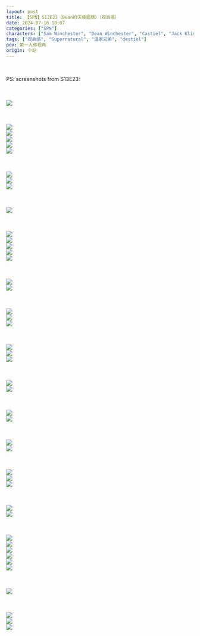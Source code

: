 ```yaml
---
layout: post
title: 【SPN】S13E23（Dean的天使翅膀）（观后感）
date: 2024-07-16 18:07
categories: ["SPN"]
characters: ["Sam Winchester", "Dean Winchester", "Castiel", "Jack Kline"]
tags: ["观后感", "Supernatural", "温家兄弟", "destiel"]
pov: 第一人称视角
origin: 个站
---
```


<br>

PS: screenshots from S13E23:

<br><br>
![](/assets/images/SPN/S13/2024-07-16-SPN-1323-1.jpg)
<br>

<br><br>
![](/assets/images/SPN/S13/2024-07-16-SPN-1323-2.jpg)
<br>
![](/assets/images/SPN/S13/2024-07-16-SPN-1323-3.jpg)
<br>
![](/assets/images/SPN/S13/2024-07-16-SPN-1323-4.jpg)
<br>
![](/assets/images/SPN/S13/2024-07-16-SPN-1323-5.jpg)
<br>
![](/assets/images/SPN/S13/2024-07-16-SPN-1323-6.jpg)
<br>

<br><br>
![](/assets/images/SPN/S13/2024-07-16-SPN-1323-7.jpg)
<br>
![](/assets/images/SPN/S13/2024-07-16-SPN-1323-8.jpg)
<br>
![](/assets/images/SPN/S13/2024-07-16-SPN-1323-9.jpg)
<br>

<br><br>
![](/assets/images/SPN/S13/2024-07-16-SPN-1323-10.jpg)
<br>

<br><br>
![](/assets/images/SPN/S13/2024-07-16-SPN-1323-11.jpg)
<br>
![](/assets/images/SPN/S13/2024-07-16-SPN-1323-12.jpg)
<br>
![](/assets/images/SPN/S13/2024-07-16-SPN-1323-13.jpg)
<br>
![](/assets/images/SPN/S13/2024-07-16-SPN-1323-14.jpg)
<br>
![](/assets/images/SPN/S13/2024-07-16-SPN-1323-15.jpg)
<br>

<br><br>
![](/assets/images/SPN/S13/2024-07-16-SPN-1323-16.jpg)
<br>
![](/assets/images/SPN/S13/2024-07-16-SPN-1323-17.jpg)
<br>

<br><br>
![](/assets/images/SPN/S13/2024-07-16-SPN-1323-18.jpg)
<br>
![](/assets/images/SPN/S13/2024-07-16-SPN-1323-19.jpg)
<br>
![](/assets/images/SPN/S13/2024-07-16-SPN-1323-20.jpg)
<br>

<br><br>
![](/assets/images/SPN/S13/2024-07-16-SPN-1323-21.jpg)
<br>
![](/assets/images/SPN/S13/2024-07-16-SPN-1323-22.jpg)
<br>
![](/assets/images/SPN/S13/2024-07-16-SPN-1323-23.jpg)
<br>

<br><br>
![](/assets/images/SPN/S13/2024-07-16-SPN-1323-24.jpg)
<br>
![](/assets/images/SPN/S13/2024-07-16-SPN-1323-25.jpg)
<br>

<br><br>
![](/assets/images/SPN/S13/2024-07-16-SPN-1323-26.jpg)
<br>
![](/assets/images/SPN/S13/2024-07-16-SPN-1323-27.jpg)
<br>

<br><br>
![](/assets/images/SPN/S13/2024-07-16-SPN-1323-28.jpg)
<br>
![](/assets/images/SPN/S13/2024-07-16-SPN-1323-29.jpg)
<br>

<br><br>
![](/assets/images/SPN/S13/2024-07-16-SPN-1323-30.jpg)
<br>
![](/assets/images/SPN/S13/2024-07-16-SPN-1323-31.jpg)
<br>
![](/assets/images/SPN/S13/2024-07-16-SPN-1323-32.jpg)
<br>

<br><br>
![](/assets/images/SPN/S13/2024-07-16-SPN-1323-33.jpg)
<br>
![](/assets/images/SPN/S13/2024-07-16-SPN-1323-34.jpg)
<br>

<br><br>
![](/assets/images/SPN/S13/2024-07-16-SPN-1323-35.jpg)
<br>
![](/assets/images/SPN/S13/2024-07-16-SPN-1323-36.jpg)
<br>
![](/assets/images/SPN/S13/2024-07-16-SPN-1323-37.jpg)
<br>
![](/assets/images/SPN/S13/2024-07-16-SPN-1323-38.jpg)
<br>
![](/assets/images/SPN/S13/2024-07-16-SPN-1323-39.jpg)
<br>
![](/assets/images/SPN/S13/2024-07-16-SPN-1323-40.jpg)
<br>

<br><br>
![](/assets/images/SPN/S13/2024-07-16-SPN-1323-42.jpg)
<br>

<br><br>
![](/assets/images/SPN/S13/2024-07-16-SPN-1323-41.jpg)
<br>
![](/assets/images/SPN/S13/2024-07-16-SPN-1323-43.jpg)
<br>
![](/assets/images/SPN/S13/2024-07-16-SPN-1323-44.jpg)
<br>
